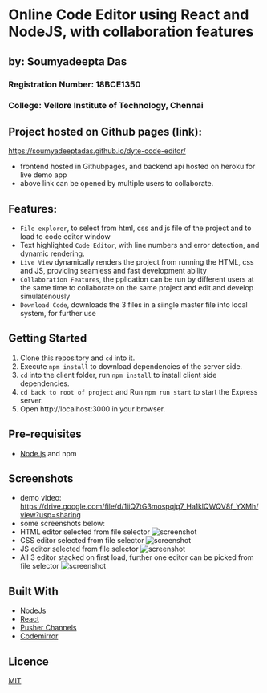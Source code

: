 # Online Code Editor using React and NodeJS, with collaboration features

## by: Soumyadeepta Das
### Registration Number: 18BCE1350
### College: Vellore Institute of Technology, Chennai



## Project hosted on Github pages (link):
https://soumyadeeptadas.github.io/dyte-code-editor/

- frontend hosted in Githubpages, and backend api hosted on heroku for live demo app
- above link can be opened by multiple users to collaborate.



## Features:
- `File explorer`, to select from html, css and js file of the project and to load to code editor window
- Text highlighted `Code Editor`, with line numbers and error detection, and dynamic rendering.
- `Live View` dynamically renders the project from running the HTML, css and JS, providing seamless and fast development ability
- `Collaboration Features`, the pplication can be run by different users at the same time to collaborate on the same project and edit and develop simulatenously
- `Download Code`, downloads the 3 files in a siingle master file into local system, for further use


## Getting Started

1. Clone this repository and `cd` into it.
2. Execute `npm install` to download dependencies of the server side.
3. `cd` into the client folder, run `npm install`  to install client side dependencies.
4. `cd back to root of project` and Run `npm run start` to start the Express server.
6. Open http://localhost:3000 in your browser.

## Pre-requisites

- [Node.js](https://nodejs.org/en) and npm


## Screenshots

- demo video: https://drive.google.com/file/d/1iiQ7tG3mospqjq7_Ha1klQWQV8f_YXMh/view?usp=sharing
- some screenshots below:
- HTML editor selected from file selector
![screenshot](https://github.com/soumyadeeptadas/OnlineCodeEditor-SoumyadeeptaDas-18BCE1350/blob/master/screenshots/Screenshot%20(1365).png)
- CSS editor selected from file selector
![screenshot](https://github.com/soumyadeeptadas/OnlineCodeEditor-SoumyadeeptaDas-18BCE1350/blob/master/screenshots/Screenshot%20(1366).png)
- JS editor selected from file selector
![screenshot](https://github.com/soumyadeeptadas/OnlineCodeEditor-SoumyadeeptaDas-18BCE1350/blob/master/screenshots/Screenshot%20(1367).png)
- All 3 editor stacked on first load, further one editor can be picked from file selector
![screenshot](https://github.com/soumyadeeptadas/OnlineCodeEditor-SoumyadeeptaDas-18BCE1350/blob/master/screenshots/Screenshot%20(1364).png)


## Built With
- [NodeJs](https://nodejs.org)
- [React](https://reactjs.org)
- [Pusher Channels](https://pusher.com/channels)
- [Codemirror](https://codemirror.net/)

## Licence

[MIT](https://opensource.org/licenses/MIT)
